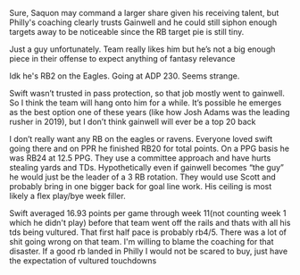 Sure, Saquon may command a larger share given his receiving talent, but Philly's coaching clearly trusts Gainwell and he could still siphon enough targets away to be noticeable since the RB target pie is still tiny.

Just a guy unfortunately. Team really likes him but he’s not a big enough piece in their offense to expect anything of fantasy relevance

Idk he's RB2 on the Eagles. Going at ADP 230. Seems strange.

Swift wasn’t trusted in pass protection, so that job mostly went to gainwell. So I think the team will hang onto him for a while. It’s possible he emerges as the best option one of these years (like how Josh Adams was the leading rusher in 2019), but I don’t think gainwell will ever be a top 20 back

I don’t really want any RB on the eagles or ravens. Everyone loved swift going there and on PPR he finished RB20 for total points. On a PPG basis he was RB24 at 12.5 PPG. They use a committee approach and have hurts stealing yards and TDs. Hypothetically even if gainwell becomes “the guy” he would just be the leader of a 3 RB rotation. They would use Scott and probably bring in one bigger back for goal line work. His ceiling is most likely a flex play/bye week filler.

Swift averaged 16.93 points per game through week 11(not counting week 1 which he didn't play) before that team went off the rails and thats with all his tds being vultured. That first half pace is probably rb4/5. There was a lot of shit going wrong on that team. I'm willing to blame the coaching for that disaster. If a good rb landed in Philly I would not be scared to buy, just have the expectation of vultured touchdowns
